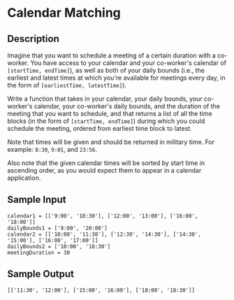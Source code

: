 # Calendar Matching

## Description
Imagine that you want to schedule a meeting of a certain duration with a co-worker. You have access to your calendar and your co-worker's calendar of `[startTime, endTime]`), as well as both of your daily bounds (i.e., the earliest and latest times at which you're available for meetings every day, in the form of `[earliestTime, latestTime]`).

Write a function that takes in your calendar, your daily bounds, your co-worker's calendar, your co-worker's daily bounds, and the duration of the meeting that you want to schedule, and that returns a list of all the time blocks (in the form of `[startTime, endTime]`) during which you could schedule the meeting, ordered from earliest time block to latest.

Note that times will be given and should be returned in military time. For example: `8:30`, `9:01`, and `23:56`.

Also note that the given calendar times will be sorted by start time in ascending order, as you would expect them to appear in a calendar application.

## Sample Input
```
calendar1 = [['9:00', '10:30'], ['12:00', '13:00'], ['16:00', '18:00']]
dailyBounds1 = ['9:00', '20:00']
calendar2 = [['10:00', '11:30'], ['12:30', '14:30'], ['14:30', '15:00'], ['16:00', '17:00']]
dailyBounds2 = ['10:00', '18:30']
meetingDuration = 30
```

## Sample Output
```
[['11:30', '12:00'], ['15:00', '16:00'], ['18:00', '18:30']]
```